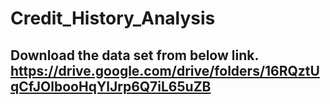 # Credit_History_Analysis
## Download the data set from below link. https://drive.google.com/drive/folders/16RQztUqCfJOlbooHqYlJrp6Q7iL65uZB
